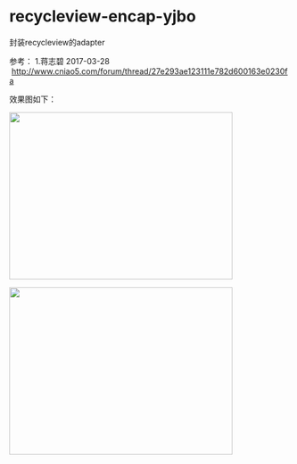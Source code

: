 # recycleview-encap-yjbo
封装recycleview的adapter

参考： 1.蒋志碧  2017-03-28  http://www.cniao5.com/forum/thread/27e293ae123111e782d600163e0230fa

效果图如下：
<p><img src="http://img.blog.csdn.net/20150227092839014" width="400" height="300"></p>
<p><img src="http://img.blog.csdn.net/20150227092839014" width="400" height="300"></p>
